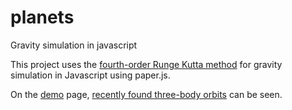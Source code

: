 # planets
Gravity simulation in javascript

This project uses the [fourth-order Runge Kutta method](https://en.wikipedia.org/wiki/Runge%E2%80%93Kutta_methods)
for gravity simulation in Javascript using paper.js.

On the [demo](http://jbochi.github.io/planets/) page, [recently found three-body orbits](https://arxiv.org/abs/1303.0181) can be seen.


